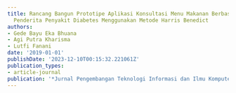 ```yaml
---
title: Rancang Bangun Prototipe Aplikasi Konsultasi Menu Makanan Berbasis Mobile Bagi
  Penderita Penyakit Diabetes Menggunakan Metode Harris Benedict
authors:
- Gede Bayu Eka Bhuana
- Agi Putra Kharisma
- Lutfi Fanani
date: '2019-01-01'
publishDate: '2023-12-10T00:15:32.221061Z'
publication_types:
- article-journal
publication: '*Jurnal Pengembangan Teknologi Informasi dan Ilmu Komputer*'
---
```

